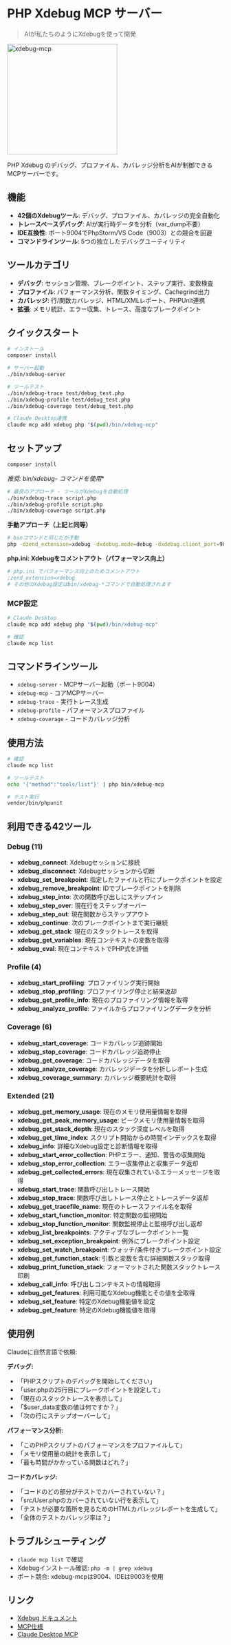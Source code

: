 # PHP Xdebug MCP サーバー

> AIが私たちのようにXdebugを使って開発

<img width="256" alt="xdebug-mcp" src="https://koriym.github.io/xdebug-mcp/logo.jpeg" />

PHP Xdebug のデバッグ、プロファイル、カバレッジ分析をAIが制御できるMCPサーバーです。

## 機能

- **42個のXdebugツール**: デバッグ、プロファイル、カバレッジの完全自動化
- **トレースベースデバッグ**: AIが実行時データを分析（var_dump不要）
- **IDE互換性**: ポート9004でPhpStorm/VS Code（9003）との競合を回避
- **コマンドラインツール**: 5つの独立したデバッグユーティリティ

## ツールカテゴリ

- **デバッグ**: セッション管理、ブレークポイント、ステップ実行、変数検査
- **プロファイル**: パフォーマンス分析、関数タイミング、Cachegrind出力
- **カバレッジ**: 行/関数カバレッジ、HTML/XMLレポート、PHPUnit連携
- **拡張**: メモリ統計、エラー収集、トレース、高度なブレークポイント

## クイックスタート

```bash
# インストール
composer install

# サーバー起動
./bin/xdebug-server

# ツールテスト
./bin/xdebug-trace test/debug_test.php
./bin/xdebug-profile test/debug_test.php  
./bin/xdebug-coverage test/debug_test.php

# Claude Desktop連携
claude mcp add xdebug php "$(pwd)/bin/xdebug-mcp"
```

## セットアップ

```bash
composer install
```

**推奨: bin/xdebug-* コマンドを使用**
```bash
# 最良のアプローチ - ツールがXdebugを自動処理
./bin/xdebug-trace script.php
./bin/xdebug-profile script.php
./bin/xdebug-coverage script.php
```

**手動アプローチ（上記と同等）**
```bash
# binコマンドと同じだが手動
php -dzend_extension=xdebug -dxdebug.mode=debug -dxdebug.client_port=9004 script.php
```

**php.ini: Xdebugをコメントアウト（パフォーマンス向上）**
```ini
# php.ini でパフォーマンス向上のためコメントアウト
;zend_extension=xdebug
# その他のXdebug設定はbin/xdebug-*コマンドで自動処理されます
```

### MCP設定

```bash
# Claude Desktop
claude mcp add xdebug php "$(pwd)/bin/xdebug-mcp"

# 確認
claude mcp list
```

## コマンドラインツール

- `xdebug-server` - MCPサーバー起動（ポート9004）
- `xdebug-mcp` - コアMCPサーバー 
- `xdebug-trace` - 実行トレース生成
- `xdebug-profile` - パフォーマンスプロファイル  
- `xdebug-coverage` - コードカバレッジ分析

## 使用方法

```bash
# 確認
claude mcp list

# ツールテスト
echo '{"method":"tools/list"}' | php bin/xdebug-mcp

# テスト実行
vendor/bin/phpunit
```

## 利用できる42ツール

### Debug (11)
- **xdebug_connect**: Xdebugセッションに接続
- **xdebug_disconnect**: Xdebugセッションから切断
- **xdebug_set_breakpoint**: 指定したファイルと行にブレークポイントを設定
- **xdebug_remove_breakpoint**: IDでブレークポイントを削除
- **xdebug_step_into**: 次の関数呼び出しにステップイン
- **xdebug_step_over**: 現在行をステップオーバー
- **xdebug_step_out**: 現在関数からステップアウト
- **xdebug_continue**: 次のブレークポイントまで実行継続
- **xdebug_get_stack**: 現在のスタックトレースを取得
- **xdebug_get_variables**: 現在コンテキストの変数を取得
- **xdebug_eval**: 現在コンテキストでPHP式を評価

### Profile (4)
- **xdebug_start_profiling**: プロファイリング実行開始
- **xdebug_stop_profiling**: プロファイリング停止と結果返却
- **xdebug_get_profile_info**: 現在のプロファイリング情報を取得
- **xdebug_analyze_profile**: ファイルからプロファイリングデータを分析

### Coverage (6)
- **xdebug_start_coverage**: コードカバレッジ追跡開始
- **xdebug_stop_coverage**: コードカバレッジ追跡停止
- **xdebug_get_coverage**: コードカバレッジデータを取得
- **xdebug_analyze_coverage**: カバレッジデータを分析しレポート生成
- **xdebug_coverage_summary**: カバレッジ概要統計を取得

### Extended (21)
- **xdebug_get_memory_usage**: 現在のメモリ使用量情報を取得
- **xdebug_get_peak_memory_usage**: ピークメモリ使用量情報を取得
- **xdebug_get_stack_depth**: 現在のスタック深度レベルを取得
- **xdebug_get_time_index**: スクリプト開始からの時間インデックスを取得
- **xdebug_info**: 詳細なXdebug設定と診断情報を取得
- **xdebug_start_error_collection**: PHPエラー、通知、警告の収集開始
- **xdebug_stop_error_collection**: エラー収集停止と収集データ返却
- **xdebug_get_collected_errors**: 現在収集されているエラーメッセージを取得
- **xdebug_start_trace**: 関数呼び出しトレース開始
- **xdebug_stop_trace**: 関数呼び出しトレース停止とトレースデータ返却
- **xdebug_get_tracefile_name**: 現在のトレースファイル名を取得
- **xdebug_start_function_monitor**: 特定関数の監視開始
- **xdebug_stop_function_monitor**: 関数監視停止と監視呼び出し返却
- **xdebug_list_breakpoints**: アクティブなブレークポイント一覧
- **xdebug_set_exception_breakpoint**: 例外にブレークポイント設定
- **xdebug_set_watch_breakpoint**: ウォッチ/条件付きブレークポイント設定
- **xdebug_get_function_stack**: 引数と変数を含む詳細関数スタック取得
- **xdebug_print_function_stack**: フォーマットされた関数スタックトレース印刷
- **xdebug_call_info**: 呼び出しコンテキストの情報取得
- **xdebug_get_features**: 利用可能なXdebug機能とその値を全取得
- **xdebug_set_feature**: 特定のXdebug機能値を設定
- **xdebug_get_feature**: 特定のXdebug機能値を取得

## 使用例

Claudeに自然言語で依頼:

**デバッグ:**
- 「PHPスクリプトのデバッグを開始してください」
- 「user.phpの25行目にブレークポイントを設定して」
- 「現在のスタックトレースを表示して」
- 「$user_data変数の値は何ですか？」
- 「次の行にステップオーバーして」

**パフォーマンス分析:**  
- 「このPHPスクリプトのパフォーマンスをプロファイルして」
- 「メモリ使用量の統計を表示して」
- 「最も時間がかかっている関数はどれ？」

**コードカバレッジ:**
- 「コードのどの部分がテストでカバーされていない？」
- 「src/User.phpのカバーされていない行を表示して」
- 「テストが必要な箇所を見るためのHTMLカバレッジレポートを生成して」
- 「全体のテストカバレッジ率は？」

## トラブルシューティング

- `claude mcp list` で確認
- Xdebugインストール確認: `php -m | grep xdebug`
- ポート競合: xdebug-mcpは9004、IDEは9003を使用

## リンク

- [Xdebug ドキュメント](https://xdebug.org/docs/)
- [MCP仕様](https://modelcontextprotocol.io/)
- [Claude Desktop MCP](https://docs.anthropic.com/claude/docs/mcp)
